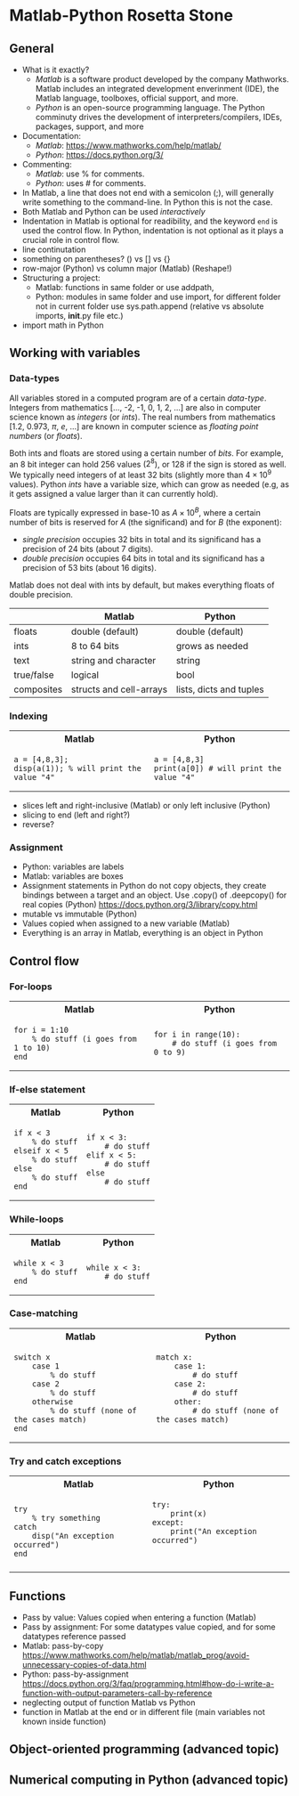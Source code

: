 # Matlab-Python Rosetta Stone
## General
- What is it exactly?
  - *Matlab* is a software product developed by the company Mathworks. Matlab includes an
integrated development enverinment (IDE), the Matlab language, toolboxes, official support, and more.
  - *Python* is an open-source programming language. The Python comminuty drives the 
  development of interpreters/compilers, IDEs, packages, support, and more
- Documentation: 
  - *Matlab*: https://www.mathworks.com/help/matlab/
  - *Python*: https://docs.python.org/3/
- Commenting:
  - *Matlab*: use % for comments.
  - *Python*: uses # for comments.
- In Matlab, a line that does not end with a semicolon (;), will generally write something to the command-line. In Python this is not the case.
- Both Matlab and Python can be used *interactively*
- Indentation in Matlab is optional for readibility, and the keyword ```end```
is used the control flow. In Python, indentation is not optional as it plays a
crucial role in control flow.
- line continutation
- something on parentheses? () vs [] vs {}
- row-major (Python) vs column major (Matlab) (Reshape!)
- Structuring a project:
  - Matlab: functions in same folder or use addpath, 
  - Python: modules in same folder and use import, for different 
  folder not in current folder use sys.path.append (relative vs absolute imports, __init__.py file etc.)
- import math in Python

## Working with variables
### Data-types
All variables stored in a computed program are of a certain *data-type*. 
Integers from mathematics [..., -2, -1, 0, 1, 2, ...] are also in computer science 
known as *integers* (or *ints*). The real numbers from mathematics [1.2, 0.973, 
$\pi$, $e$, ...] are known in computer science as *floating point numbers* (or 
*floats*).  
  
Both ints and floats are stored using a certain number of *bits*. For example,
an 8 bit integer can hold 256 values ($2^8$), or 128 if the sign is stored as
well. We typically need integers of at least 32 bits (slightly more than $4 \times 
10^9$ values). Python *ints* have a variable size, which can grow 
as needed (e.g, as it gets assigned a value larger than it can currently hold).

Floats are typically expressed in base-10 as $A \times 10^B$, where a certain
number of bits is reserved for $A$ (the significand) and for $B$ (the exponent):
- *single precision* occupies 32 bits in total and its significand has a 
  precision of 24 bits (about 7 digits).
- *double precision* occupies 64 bits in total and its significand has a precision 
  of 53 bits (about 16 digits).
  
Matlab does not deal with ints by default, but makes everything floats of double precision.

|            | Matlab           | Python          |
|------------| -----------------| --------------- |
| floats     | double (default) | double (default)|
| ints       | 8 to 64 bits     | grows as needed |
| text       | string and character| string       |
| true/false | logical          | bool            |
| composites | structs and cell-arrays  | lists, dicts and tuples |

### Indexing
<table width="100%">
<tr>
<th style="border-bottom: none;">Matlab</th>
<th style="border-bottom: none;">Python</th>
</tr>
<tr>
<td>

```
a = [4,8,3];
disp(a(1)); % will print the value "4"
```
</td>
<td>

```
a = [4,8,3]
print(a[0]) # will print the value "4"
```
</td>
</tr>
</table>

- slices left and right-inclusive (Matlab) or only left inclusive (Python)
- slicing to end (left and right?)
- reverse?
### Assignment
- Python: variables are labels
- Matlab: variables are boxes
- Assignment statements in Python do not copy objects, they create bindings 
between a target and an object. Use .copy() of .deepcopy() for real copies (Python)
https://docs.python.org/3/library/copy.html
- mutable vs immutable (Python)
- Values copied when assigned to a new variable (Matlab)
- Everything is an array in Matlab, everything is an object in Python

## Control flow

### For-loops
<table width="100%">
<tr>
<th style="border-bottom: none;">Matlab</th>
<th style="border-bottom: none;">Python</th>
</tr>
<tr>
<td>

```
for i = 1:10
    % do stuff (i goes from 1 to 10)
end
```
</td>
<td>

```
for i in range(10):
    # do stuff (i goes from 0 to 9)

```
</td>
</tr>
</table>

### If-else statement

<table width="100%">
<tr>
<th style="border-bottom: none;">Matlab</th>
<th style="border-bottom: none;">Python</th>
</tr>
<tr>
<td>

```
if x < 3
    % do stuff
elseif x < 5
    % do stuff
else
    % do stuff
end
```
</td>
<td>

```
if x < 3:
    # do stuff
elif x < 5:
    # do stuff
else
    # do stuff

```
</td>
</tr>
</table>

### While-loops
<table width="100%">
<tr>
<th style="border-bottom: none;">Matlab</th>
<th style="border-bottom: none;">Python</th>
</tr>
<tr>
<td>

```
while x < 3
    % do stuff
end
```
</td>
<td>

```
while x < 3:
    # do stuff

```
</td>
</tr>
</table>

### Case-matching
<table width="100%">
<tr>
<th style="border-bottom: none;">Matlab</th>
<th style="border-bottom: none;">Python</th>
</tr>
<tr>
<td>

```
switch x
    case 1
        % do stuff
    case 2
        % do stuff
    otherwise
        % do stuff (none of the cases match)
end
```
</td>
<td>

```
match x:
    case 1:
        # do stuff
    case 2:
        # do stuff
    other:
        # do stuff (none of the cases match)
    
```
</td>
</tr>
</table>

### Try and catch exceptions
<table width="100%">
<tr>
<th style="border-bottom: none;">Matlab</th>
<th style="border-bottom: none;">Python</th>
</tr>
<tr>
<td>

```
try
    % try something
catch
    disp("An exception occurred")
end
```
</td>
<td>

```
try:
    print(x)
except:
    print("An exception occurred")

    
```
</td>
</tr>
</table>

## Functions
- Pass by value: Values copied when entering a function (Matlab)
- Pass by assignment: For some datatypes value copied, and for some datatypes
                      reference passed
- Matlab: pass-by-copy https://www.mathworks.com/help/matlab/matlab_prog/avoid-unnecessary-copies-of-data.html
- Python: pass-by-assignment https://docs.python.org/3/faq/programming.html#how-do-i-write-a-function-with-output-parameters-call-by-reference
- neglecting output of function Matlab vs Python
- function in Matlab at the end or in different file (main variables not known
  inside function)

## Object-oriented programming (advanced topic)

## Numerical computing in Python (advanced topic)
